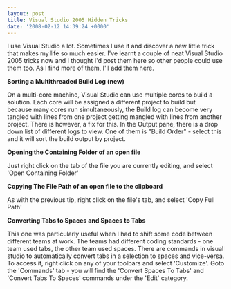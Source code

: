 ```yaml
---
layout: post
title: Visual Studio 2005 Hidden Tricks
date: '2008-02-12 14:39:24 +0000'
---
```


I use Visual Studio a lot. Sometimes I use it and discover a new little trick that makes my life so much easier. I've learnt a couple of neat Visual Studio 2005 tricks now and I thought I'd post them here so other people could use them too. As I find more of them, I'll add them here.

**Sorting a Multithreaded Build Log (new)**

On a multi-core machine, Visual Studio can use multiple cores to build a solution. Each core will be assigned a different project to build but because many cores run simultaneously, the Build log can become very tangled with lines from one project getting mangled with lines from another project. There is however, a fix for this. In the Output pane, there is a drop down list of different logs to view. One of them is "Build Order" - select this and it will sort the build output by project.

**Opening the Containing Folder of an open file**

Just right click on the tab of the file you are currently editing, and select 'Open Containing Folder'

**Copying The File Path of an open file to the clipboard**

As with the previous tip, right click on the file's tab, and select 'Copy Full Path'

**Converting Tabs to Spaces and Spaces to Tabs**

This one was particularly useful when I had to shift some code between different teams at work. The teams had different coding standards - one team used tabs, the other team used spaces. There are commands in visual studio to automatically convert tabs in a selection to spaces and vice-versa. To access it, right click on any of your toolbars and select 'Customize'. Goto the 'Commands' tab - you will find the 'Convert Spaces To Tabs' and 'Convert Tabs To Spaces' commands under the 'Edit' category.
